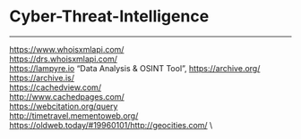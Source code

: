 # Cyber-Threat-Intelligence
--------------------------------------
https://www.whoisxmlapi.com/ \
https://drs.whoisxmlapi.com/ \
https://lampyre.io “Data Analysis & OSINT Tool”,
https://archive.org/ \
https://archive.is/ \
https://cachedview.com/ \
http://www.cachedpages.com/ \
https://webcitation.org/query \
http://timetravel.mementoweb.org/ \
https://oldweb.today/#19960101/http://geocities.com/ \
